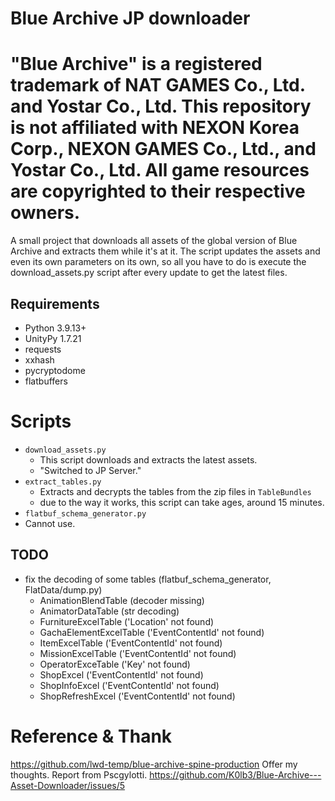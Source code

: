 # Blue Archive JP downloader
# "Blue Archive" is a registered trademark of NAT GAMES Co., Ltd. and Yostar Co., Ltd. This repository is not affiliated with NEXON Korea Corp., NEXON GAMES Co., Ltd., and Yostar Co., Ltd. All game resources are copyrighted to their respective owners.


A small project that downloads all assets of the global version of Blue Archive and extracts them while it's at it.
The script updates the assets and even its own parameters on its own,
so all you have to do is execute the download_assets.py script after every update to get the latest files.

## Requirements

- Python 3.9.13+
- UnityPy 1.7.21
- requests
- xxhash
- pycryptodome
- flatbuffers

# Scripts

- ``download_assets.py``
  - This script downloads and extracts the latest assets.
  - "Switched to JP Server."
- ``extract_tables.py``
  - Extracts and decrypts the tables from the zip files in ``TableBundles``
  - due to the way it works, this script can take ages, around 15 minutes.
- ``flatbuf_schema_generator.py``
- Cannot use.
  

## TODO

- fix the decoding of some tables (flatbuf_schema_generator, FlatData/dump.py)
  - AnimationBlendTable (decoder missing)
  - AnimatorDataTable   (str decoding)
  - FurnitureExcelTable ('Location' not found)
  - GachaElementExcelTable ('EventContentId' not found)
  - ItemExcelTable ('EventContentId' not found)
  - MissionExcelTable ('EventContentId' not found)
  - OperatorExceTable ('Key' not found)
  - ShopExcel ('EventContentId' not found)
  - ShopInfoExcel ('EventContentId' not found)
  - ShopRefreshExcel ('EventContentId' not found)
# Reference & Thank
https://github.com/lwd-temp/blue-archive-spine-production
Offer my thoughts.
Report from Pscgylotti.
https://github.com/K0lb3/Blue-Archive---Asset-Downloader/issues/5
